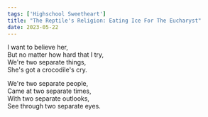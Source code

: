 ```yaml
---
tags: ['Highschool Sweetheart']
title: "The Reptile's Religion: Eating Ice For The Eucharyst"
date: 2023-05-22
---
```


I want to believe her,  
But no matter how hard that I try,  
We're two separate things,  
She's got a crocodile's cry.

We're two separate people,  
Came at two separate times,  
With two separate outlooks,  
See through two separate eyes.
